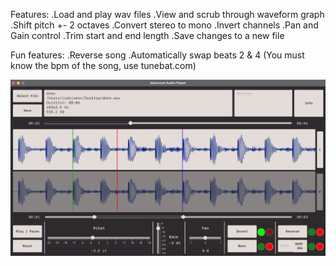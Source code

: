 Features:
.Load and play wav files
.View and scrub through waveform graph
.Shift pitch +- 2 octaves
.Convert stereo to mono
.Invert channels
.Pan and Gain control
.Trim start and end length
.Save changes to a new file

Fun features:
.Reverse song
.Automatically swap beats 2 & 4
(You must know the bpm of the song, use tunebat.com)

![alt text](https://github.com/jude-james/AudioPlayer/blob/main/guishowcase.png)
